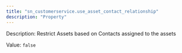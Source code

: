 ```yaml
---
title: "sn_customerservice.use_asset_contact_relationship"
description: "Property"
---
```


Description: Restrict Assets based on Contacts assigned to the assets

Value: `false`